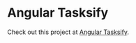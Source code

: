 # Angular Tasksify

Check out this project at [Angular Tasksify](https://fremerinc.github.io/angular-tasksify/).
